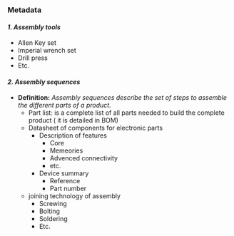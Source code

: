 ### Metadata


#### *1. Assembly tools*
   - Allen Key set
   - Imperial wrench set
   - Drill press
   - Etc.
     
#### *2. Assembly sequences* 
- **Definition:** *Assembly sequences describe the set of steps to assemble the different parts of a product.*
  - Part list: is a complete list of all parts needed to build the complete product ( it is detailed in BOM)
  - Datasheet of components for electronic parts
    - Description of features
         - Core
         - Memeories
         - Advenced connectivity
         - etc.
     - Device summary
         - Reference
         - Part number
   - joining technology of assembly
     - Screwing
     - Bolting
     - Soldering
     - Etc.

